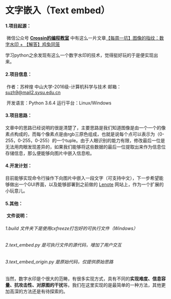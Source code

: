# 文字嵌入（Text embed）



#### 1.项目起源：

​	微信公众号 **[Crossin的编程教室](javascript:void(0);)**  中有这么一片文章[【每周一坑】图像的指纹：数字水印 + 【解答】鸡兔同笼](https://mp.weixin.qq.com/s/sgYKbf1VqjF-UvQiIDLzgQ	) 

​	学习python之余发现有这么一个数字水印的技术，觉得挺好玩的于是便实现出来。

#### 2.项目信息：

​	作者：苏梓煌   中山大学-2016级-计算机科学与技术		邮箱：<suzh9@mail2.sysu.edu.cn>

​	开发语言：Python 3.6.4 	运行平台：Linux/Windows

#### 3.项目思路：

​	文章中的思路已经说明的很是清楚了，主要思路是我们知道图像是由一个一个的像素点构成的，而每个像素点是由rgb三原色组成，也就是说每个点可以表示为（0-255，0-255，0-255）的一个tuple。由于人眼识别的能力有限，修改最后一位是无法用肉眼发现差异的，如果我们能够将这些数据的最后一位提取出来作为信息位存储信息，那么便能够向图片中嵌入信息啦。

#### 4.开发计划：

​	目前能够实现命令行操作下向图片中嵌入一段文字（可支持中文），下一步希望能够做出一个GUI界面，以及能够部署到之前做的 [Lenote](http://www.schnee.pro:8080) 网站上，作为一个扩展的小玩意儿。

#### 5.其他：

​	**文件说明：**

###### 	1.build 文件夹下是使用cxfreeze打包好的可执行文件（Windows）

###### 	2.text_embed.py 是可执行文件的源代码，增加了用户交互

###### 	3.text_embed_origin.py 是原始代码，仅提供原始思路

​	当然，数字水印是个很大的范畴，有很多实现方式，具有不同的**实现难度、信息容量、抗攻击性、对原图的干扰**等。我们在这里实现的是最简单的一种方法，其他更加高深的方法还是有待探索的。
